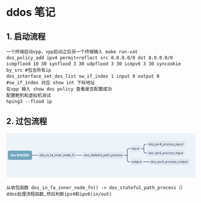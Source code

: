 # ddos 笔记

## 1.	启动流程

```shell
一个终端启动vpp，vpp启动之后另一个终端输入 make run-vat
dos_policy_add ipv4 permit+reflect src 0.0.0.0/0 dst 0.0.0.0/0 icmpflood 10 30 synflood 3 30 udpflood 3 30 icmpv6 3 30 syncookie by_src #包含所有ip
dos_interface_set_dos_list sw_if_index 1 input 0 output 0  #sw_if_index 对应 show int 下标地址  
在vpp 输入 show dos policy 查看是否配置成功
配置靶机和虚拟机测试
hping3 --flood ip
```

## 2.	过包流程

![1590741957532](assets/1590741957532.png)

```shell
从收包函数 dos_in_fa_inner_node_fn() -> dos_stateful_path_process（）ddos处理流程函数,然后判断ipv4和ipv6(in/out)
```

